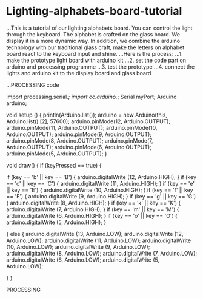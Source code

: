 # Lighting-alphabets-board-tutorial

...This is a tutorial of our lighting alphabets board. You can control the light through the keyboard. The alphabet is crafted on the glass board. We display it in a more dynamic way. In addition, we combine the arduino technology with our traditional glass craft, make the letters on alphabet board react to the keyboard input and shine.
...Here is the process:
...1. make the prototype light board with arduino kit
...2. set the code part on arduino and processing programme
...3. test the prototype
...4. connect the lights and arduino kit to the display board and glass board



...PROCESSING code

import processing.serial.*;
import cc.arduino.*;
Serial myPort;
Arduino arduino;

void setup () {
 println(Arduino.list());
 arduino = new Arduino(this, Arduino.list() [2], 57600);
 arduino.pinMode(12, Arduino.OUTPUT);
 arduino.pinMode(11, Arduino.OUTPUT);
 arduino.pinMode(10, Arduino.OUTPUT);
 arduino.pinMode(9, Arduino.OUTPUT);
 arduino.pinMode(8, Arduino.OUTPUT);
 arduino.pinMode(7, Arduino.OUTPUT);
 arduino.pinMode(6, Arduino.OUTPUT);
 arduino.pinMode(5, Arduino.OUTPUT);
}

void draw() {
 if (keyPressed == true) {
  
   if (key == 'b' || key == 'B') {
     arduino.digitalWrite (12, Arduino.HIGH);
   }
   if (key == 'c' || key == 'C') {
     arduino.digitalWrite (11, Arduino.HIGH);
   }
   if (key == 'e' || key == 'E') {
     arduino.digitalWrite (10, Arduino.HIGH);
   }
   if (key == 'f' || key == 'F') {
     arduino.digitalWrite (9, Arduino.HIGH);
   }
   if (key == 'g' || key == 'G') {
     arduino.digitalWrite (8, Arduino.HIGH);
   }
   if (key == 'k' || key == 'K') {
     arduino.digitalWrite (7, Arduino.HIGH);
   }
   if (key == 'm' || key == 'M') {
     arduino.digitalWrite (6, Arduino.HIGH); 
   }
   if (key == 'o' || key == 'O') {
     arduino.digitalWrite (5, Arduino.HIGH);
   }
 
 }
 else {
     arduino.digitalWrite (13, Arduino.LOW);
     arduino.digitalWrite (12, Arduino.LOW);
     arduino.digitalWrite (11, Arduino.LOW);
     arduino.digitalWrite (10, Arduino.LOW);
     arduino.digitalWrite (9, Arduino.LOW);
     arduino.digitalWrite (8, Arduino.LOW);
     arduino.digitalWrite (7, Arduino.LOW);
     arduino.digitalWrite (6, Arduino.LOW);
     arduino.digitalWrite (5, Arduino.LOW);
 
   }
}

PROCESSING

